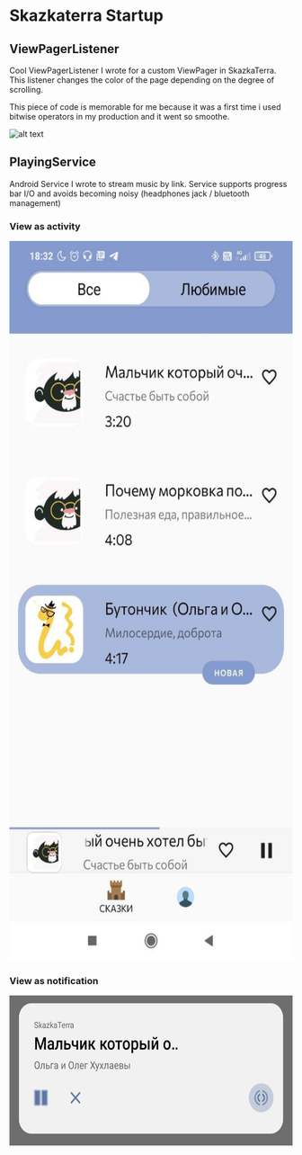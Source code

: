 # Skazkaterra Startup

## ViewPagerListener
Cool ViewPagerListener I wrote for a custom ViewPager in SkazkaTerra.
This listener changes the color of the page depending on the degree
of scrolling.

This piece of code is memorable for me because it was a first time i used bitwise operators in my production and it went so smoothe.

![alt text](https://github.com/LossDemoss/public-skazkaterra/raw/main/PagerView.gif)

## PlayingService
Android Service I wrote to stream music by link. Service supports 
progress bar I/O and avoids becoming noisy (headphones jack / bluetooth management)

### View as activity
<img src="https://github.com/LossDemoss/public-skazkaterra/raw/main/Service1.jpg" alt="alt text" width="591" height="1280">

### View as notification
<img src="https://github.com/LossDemoss/public-skazkaterra/raw/main/Service2.jpg" alt="alt text" width="591" height="267">
